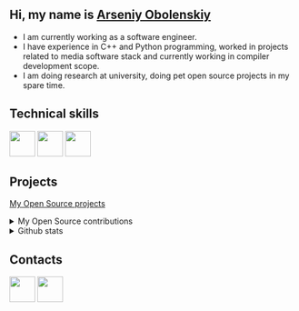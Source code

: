 ## Hi, my name is [Arseniy Obolenskiy](https://github.com/aobolensk)

- I am currently working as a software engineer.
- I have experience in C++ and Python programming, worked in projects related to media software stack and currently working in compiler development scope.
- I am doing research at university, doing pet open source projects in my spare time.

## Technical skills

<img src="https://cdn.jsdelivr.net/gh/devicons/devicon/icons/c/c-original.svg" width=45 /><nobr>
<img src="https://cdn.jsdelivr.net/gh/devicons/devicon/icons/cplusplus/cplusplus-original.svg" width=45 /><nobr>
<img src="https://cdn.jsdelivr.net/gh/devicons/devicon/icons/python/python-original-wordmark.svg" width=45 /><nobr>

## Projects

[My Open Source projects](https://github.com/aobolensk?tab=repositories&q=&type=source)

<details>
<summary>My Open Source contributions</summary>

Compilers:
- [triton-shared](https://github.com/microsoft/triton-shared)
- [Polygeist](https://github.com/llvm/Polygeist)
- [LLVM](https://github.com/llvm/llvm-project)

Intel projects:
- [The Intel® Media SDK](https://github.com/Intel-Media-SDK/MediaSDK)
- [Intel® oneVPL GPU Runtime](https://github.com/oneapi-src/oneVPL-intel-gpu)
- [oneAPI DPC++ compiler](https://github.com/intel/llvm)
- [OpenVINO™](https://github.com/openvinotoolkit/openvino)

Open university courses:
- Parallel programming course [practice repository](https://github.com/learning-process/parallel_programming_course) and [slides](https://github.com/learning-process/parallel_programming_slides)
- Compiler course [organization](https://github.com/NN-complr-tech), [lectures](https://github.com/NN-complr-tech/Complr-course-lectures)

</details>

<details>
<summary>Github stats</summary>
<img height="180em" src="https://github-readme-stats.vercel.app/api?username=aobolensk&show_icons=true&hide_border=true&&count_private=true&include_all_commits=true&theme=dark" />
</details>

## Contacts

<a href="mailto:gooddoog@student.su"><img src="https://cdn4.iconfinder.com/data/icons/aiga-symbol-signs/439/aiga_mail-512.png" width=45 /></a>
<a href="https://www.linkedin.com/in/arseniy-obolenskiy/"><img src="https://cdn.jsdelivr.net/gh/devicons/devicon/icons/linkedin/linkedin-original.svg" width=45 /></a>
